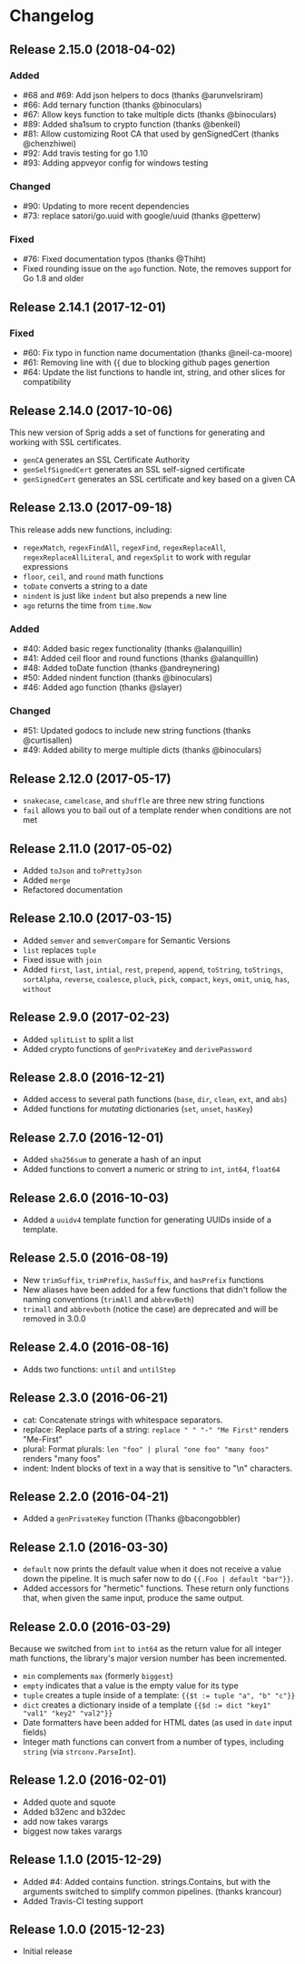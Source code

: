 # Changelog

## Release 2.15.0 (2018-04-02)

### Added

- #68 and #69: Add json helpers to docs (thanks @arunvelsriram)
- #66: Add ternary function (thanks @binoculars)
- #67: Allow keys function to take multiple dicts (thanks @binoculars)
- #89: Added sha1sum to crypto function (thanks @benkeil)
- #81: Allow customizing Root CA that used by genSignedCert (thanks @chenzhiwei)
- #92: Add travis testing for go 1.10
- #93: Adding appveyor config for windows testing

### Changed

- #90: Updating to more recent dependencies
- #73: replace satori/go.uuid with google/uuid (thanks @petterw)

### Fixed

- #76: Fixed documentation typos (thanks @Thiht)
- Fixed rounding issue on the `ago` function. Note, the removes support for Go 1.8 and older

## Release 2.14.1 (2017-12-01)

### Fixed

- #60: Fix typo in function name documentation (thanks @neil-ca-moore)
- #61: Removing line with {{ due to blocking github pages genertion
- #64: Update the list functions to handle int, string, and other slices for compatibility

## Release 2.14.0 (2017-10-06)

This new version of Sprig adds a set of functions for generating and working with SSL certificates.

- `genCA` generates an SSL Certificate Authority
- `genSelfSignedCert` generates an SSL self-signed certificate
- `genSignedCert` generates an SSL certificate and key based on a given CA

## Release 2.13.0 (2017-09-18)

This release adds new functions, including:

- `regexMatch`, `regexFindAll`, `regexFind`, `regexReplaceAll`, `regexReplaceAllLiteral`, and `regexSplit` to work with regular expressions
- `floor`, `ceil`, and `round` math functions
- `toDate` converts a string to a date
- `nindent` is just like `indent` but also prepends a new line
- `ago` returns the time from `time.Now`

### Added

- #40: Added basic regex functionality (thanks @alanquillin)
- #41: Added ceil floor and round functions (thanks @alanquillin)
- #48: Added toDate function (thanks @andreynering)
- #50: Added nindent function (thanks @binoculars)
- #46: Added ago function (thanks @slayer)

### Changed

- #51: Updated godocs to include new string functions (thanks @curtisallen)
- #49: Added ability to merge multiple dicts (thanks @binoculars)

## Release 2.12.0 (2017-05-17)

- `snakecase`, `camelcase`, and `shuffle` are three new string functions
- `fail` allows you to bail out of a template render when conditions are not met

## Release 2.11.0 (2017-05-02)

- Added `toJson` and `toPrettyJson`
- Added `merge`
- Refactored documentation

## Release 2.10.0 (2017-03-15)

- Added `semver` and `semverCompare` for Semantic Versions
- `list` replaces `tuple`
- Fixed issue with `join`
- Added `first`, `last`, `intial`, `rest`, `prepend`, `append`, `toString`, `toStrings`, `sortAlpha`, `reverse`, `coalesce`, `pluck`, `pick`, `compact`, `keys`, `omit`, `uniq`, `has`, `without`

## Release 2.9.0 (2017-02-23)

- Added `splitList` to split a list
- Added crypto functions of `genPrivateKey` and `derivePassword`

## Release 2.8.0 (2016-12-21)

- Added access to several path functions (`base`, `dir`, `clean`, `ext`, and `abs`)
- Added functions for _mutating_ dictionaries (`set`, `unset`, `hasKey`)

## Release 2.7.0 (2016-12-01)

- Added `sha256sum` to generate a hash of an input
- Added functions to convert a numeric or string to `int`, `int64`, `float64`

## Release 2.6.0 (2016-10-03)

- Added a `uuidv4` template function for generating UUIDs inside of a template.

## Release 2.5.0 (2016-08-19)

- New `trimSuffix`, `trimPrefix`, `hasSuffix`, and `hasPrefix` functions
- New aliases have been added for a few functions that didn't follow the naming conventions (`trimAll` and `abbrevBoth`)
- `trimall` and `abbrevboth` (notice the case) are deprecated and will be removed in 3.0.0

## Release 2.4.0 (2016-08-16)

- Adds two functions: `until` and `untilStep`

## Release 2.3.0 (2016-06-21)

- cat: Concatenate strings with whitespace separators.
- replace: Replace parts of a string: `replace " " "-" "Me First"` renders "Me-First"
- plural: Format plurals: `len "foo" | plural "one foo" "many foos"` renders "many foos"
- indent: Indent blocks of text in a way that is sensitive to "\n" characters.

## Release 2.2.0 (2016-04-21)

- Added a `genPrivateKey` function (Thanks @bacongobbler)

## Release 2.1.0 (2016-03-30)

- `default` now prints the default value when it does not receive a value down the pipeline. It is much safer now to do `{{.Foo | default "bar"}}`.
- Added accessors for "hermetic" functions. These return only functions that, when given the same input, produce the same output.

## Release 2.0.0 (2016-03-29)

Because we switched from `int` to `int64` as the return value for all integer math functions, the library's major version number has been incremented.

- `min` complements `max` (formerly `biggest`)
- `empty` indicates that a value is the empty value for its type
- `tuple` creates a tuple inside of a template: `{{$t := tuple "a", "b" "c"}}`
- `dict` creates a dictionary inside of a template `{{$d := dict "key1" "val1" "key2" "val2"}}` 
- Date formatters have been added for HTML dates (as used in `date` input fields)
- Integer math functions can convert from a number of types, including `string` (via `strconv.ParseInt`).

## Release 1.2.0 (2016-02-01)

- Added quote and squote
- Added b32enc and b32dec
- add now takes varargs
- biggest now takes varargs

## Release 1.1.0 (2015-12-29)

- Added #4: Added contains function. strings.Contains, but with the arguments
  switched to simplify common pipelines. (thanks krancour)
- Added Travis-CI testing support

## Release 1.0.0 (2015-12-23)

- Initial release
